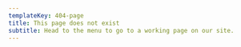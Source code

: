 ```yaml
---
templateKey: 404-page
title: This page does not exist
subtitle: Head to the menu to go to a working page on our site.
---
```

